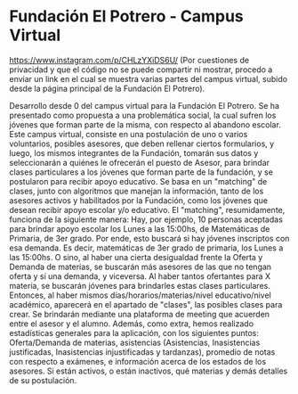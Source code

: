 # Fundación El Potrero - Campus Virtual
https://www.instagram.com/p/CHLzYXiDS6U/ (Por cuestiones de privacidad y que el código no se puede compartir ni mostrar, procedo a enviar un link en el cual se muestra varias partes del campus virtual, subido desde la página principal de la Fundación El Potrero).

Desarrollo desde 0 del campus virtual para la Fundación El Potrero. Se ha presentado como propuesta a una problemática social, la cual sufren los jóvenes que forman parte de la misma, con respecto al abandono escolar. Este campus virtual, consiste en una postulación de uno o varios voluntarios, posibles asesores, que deben rellenar ciertos formularios, y luego, los mismos integrantes de la Fundación, tomarán sus datos y seleccionarán a quiénes le ofrecerán el puesto de Asesor, para brindar clases particulares a los jóvenes que forman parte de la fundación, y se postularon para recibir apoyo educativo. Se basa en un "matching" de clases, junto con algoritmos que manejan la información, tanto de los asesores activos y habilitados por la Fundación, como los jóvenes que desean recibir apoyo escolar y/o educativo. El "matching", resumidamente, funciona de la siguiente manera: Hay, por ejemplo, 10 personas aceptadas para brindar apoyo escolar los Lunes a las 15:00hs, de Matemáticas de Primaria, de 3er grado. Por ende, esto buscará si hay jóvenes inscriptos con esa demanda. Es decir, matemáticas de 3er grado de primaria, los Lunes a las 15:00hs. O sino, al haber una cierta desigualdad frente la Oferta y Demanda de materias, se buscarán más asesores de las que no tengan oferta y sí una demanda, y viceversa. Al haber tantos ofertantes para X materia, se buscarán jóvenes para brindarles estas clases particulares. Entonces, al haber mismos días/horarios/materias/nivel educativo/nivel académico, aparecerá en el apartado de "clases", las posibles clases para crear. Se brindarán mediante una plataforma de meeting que acuerden entre el asesor y el alumno. Además, como extra, hemos realizado estadísticas generales para la aplicación, con los siguientes puntos: Oferta/Demanda de materias, asistencias (Asistencias, Inasistencias justificadas, Inasistencias injustificadas y tardanzas), promedio de notas con respecto a exámenes, e información acerca de los estados de los asesores. Si están activos, o están inactivos, qué materias y demás detalles de su postulación.
